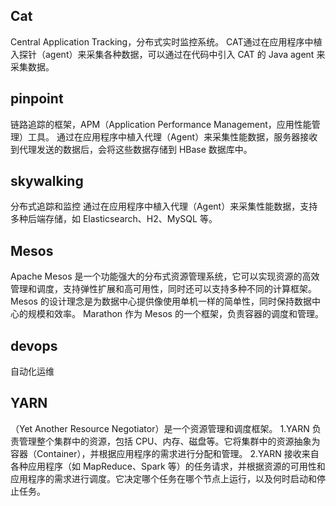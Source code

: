 ## Cat
Central Application Tracking，分布式实时监控系统。
CAT通过在应用程序中植入探针（agent）来采集各种数据，可以通过在代码中引入 CAT 的 Java agent 来采集数据。

## pinpoint
链路追踪的框架，APM（Application Performance Management，应用性能管理）工具。
通过在应用程序中植入代理（Agent）来采集性能数据，服务器接收到代理发送的数据后，会将这些数据存储到 HBase 数据库中。

## skywalking
分布式追踪和监控
通过在应用程序中植入代理（Agent）来采集性能数据，支持多种后端存储，如 Elasticsearch、H2、MySQL 等。

## Mesos
Apache Mesos 是一个功能强大的分布式资源管理系统，它可以实现资源的高效管理和调度，支持弹性扩展和高可用性，同时还可以支持多种不同的计算框架。Mesos 的设计理念是为数据中心提供像使用单机一样的简单性，同时保持数据中心的规模和效率。
Marathon 作为 Mesos 的一个框架，负责容器的调度和管理。

## devops
自动化运维

## YARN
（Yet Another Resource Negotiator）是一个资源管理和调度框架。
1.YARN 负责管理整个集群中的资源，包括 CPU、内存、磁盘等。它将集群中的资源抽象为容器（Container），并根据应用程序的需求进行分配和管理。
2.YARN 接收来自各种应用程序（如 MapReduce、Spark 等）的任务请求，并根据资源的可用性和应用程序的需求进行调度。它决定哪个任务在哪个节点上运行，以及何时启动和停止任务。